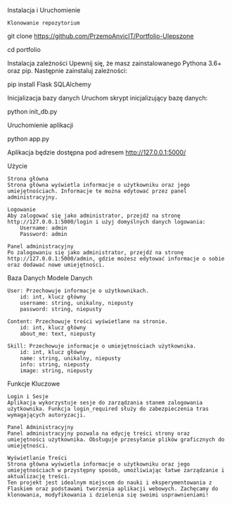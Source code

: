 Instalacja i Uruchomienie

    Klonowanie repozytorium

git clone https://github.com/PrzemoAnvicIT/Portfolio-Ulepszone

cd portfolio

Instalacja zależności
Upewnij się, że masz zainstalowanego Pythona 3.6+ oraz pip. Następnie zainstaluj zależności:

pip install Flask SQLAlchemy

Inicjalizacja bazy danych
Uruchom skrypt inicjalizujący bazę danych:

python init_db.py

Uruchomienie aplikacji

python app.py

Aplikacja będzie dostępna pod adresem http://127.0.0.1:5000/


Użycie

    Strona główna
    Strona główna wyświetla informacje o użytkowniku oraz jego umiejętnościach. Informacje te można edytować przez panel administracyjny.

    Logowanie
    Aby zalogować się jako administrator, przejdź na stronę http://127.0.0.1:5000/login i użyj domyślnych danych logowania:
        Username: admin
        Password: admin

    Panel administracyjny
    Po zalogowaniu się jako administrator, przejdź na stronę http://127.0.0.1:5000/admin, gdzie możesz edytować informacje o sobie oraz dodawać nowe umiejętności.

Baza Danych
Modele Danych

    User: Przechowuje informacje o użytkownikach.
        id: int, klucz główny
        username: string, unikalny, niepusty
        password: string, niepusty

    Content: Przechowuje treści wyświetlane na stronie.
        id: int, klucz główny
        about_me: text, niepusty

    Skill: Przechowuje informacje o umiejętnościach użytkownika.
        id: int, klucz główny
        name: string, unikalny, niepusty
        info: string, niepusty
        image: string, niepusty

Funkcje Kluczowe

    Login i Sesje
    Aplikacja wykorzystuje sesje do zarządzania stanem zalogowania użytkownika. Funkcja login_required służy do zabezpieczenia tras wymagających autoryzacji.

    Panel Administracyjny
    Panel administracyjny pozwala na edycję treści strony oraz umiejętności użytkownika. Obsługuje przesyłanie plików graficznych do umiejętności.

    Wyświetlanie Treści
    Strona główna wyświetla informacje o użytkowniku oraz jego umiejętnościach w przystępny sposób, umożliwiając łatwe zarządzanie i aktualizację treści.
    Ten projekt jest idealnym miejscem do nauki i eksperymentowania z Flaskiem oraz podstawami tworzenia aplikacji webowych. Zachęcamy do klonowania, modyfikowania i dzielenia się swoimi usprawnieniami!
